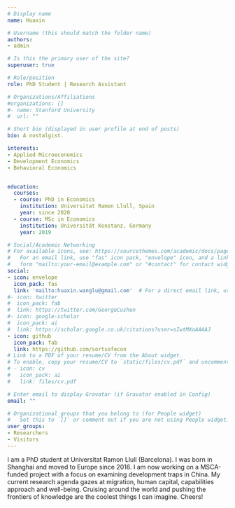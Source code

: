 ```yaml
---
# Display name
name: Huaxin

# Username (this should match the folder name)
authors:
- admin

# Is this the primary user of the site?
superuser: true

# Role/position
role: PhD Student | Research Assistant

# Organizations/Affiliations
#organizations: []
#- name: Stanford University
#  url: ""

# Short bio (displayed in user profile at end of posts)
bio: A nostalgist.

interests:
- Applied Microeconomics
- Development Economics
- Behavioral Economics


education: 
  courses: 
  - course: PhD in Economics
    institution: Universitat Ramon Llull, Spain 
    year: since 2020
  - course: MSc in Economics
    institution: Universität Konstanz, Germany
    year: 2019

# Social/Academic Networking
# For available icons, see: https://sourcethemes.com/academic/docs/page-builder/#icons
#   For an email link, use "fas" icon pack, "envelope" icon, and a link in the
#   form "mailto:your-email@example.com" or "#contact" for contact widget.
social:
- icon: envelope
  icon_pack: fas
  link: 'mailto:huaxin.wanglu@gmail.com'  # For a direct email link, use "rookie.researcher@outlook.com".
#- icon: twitter
#  icon_pack: fab
#  link: https://twitter.com/GeorgeCushen
#- icon: google-scholar
#  icon_pack: ai
#  link: https://scholar.google.co.uk/citations?user=sIwtMXoAAAAJ
- icon: github
  icon_pack: fab
  link: https://github.com/sortsofecon
# Link to a PDF of your resume/CV from the About widget.
# To enable, copy your resume/CV to `static/files/cv.pdf` and uncomment the lines below.
# - icon: cv
#   icon_pack: ai
#   link: files/cv.pdf

# Enter email to display Gravatar (if Gravatar enabled in Config)
email: ""

# Organizational groups that you belong to (for People widget)
#   Set this to `[]` or comment out if you are not using People widget.
user_groups:
- Researchers
- Visitors
---
```


I am a PhD student at Universitat Ramon Llull (Barcelona). I was born in Shanghai and moved to Europe since 2016. I am now working on a MSCA-funded project with a focus on examining development traps in China. My current research agenda gazes at migration, human capital, capabilities approach and well-being. Cruising around the world and pushing the frontiers of knowledge are the coolest things I can imagine. Cheers!
